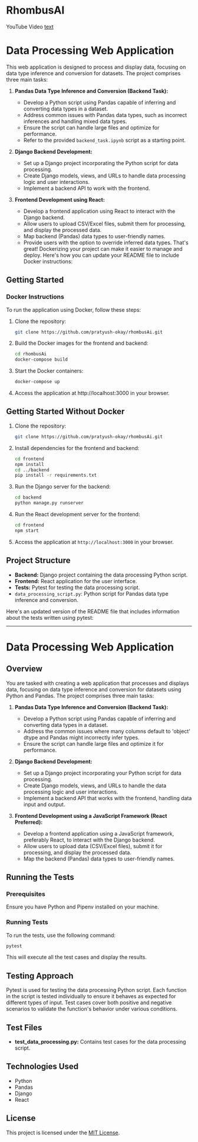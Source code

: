 # RhombusAI

YouTube Video [text](https://youtu.be/93MYh70DtZQ)

# Data Processing Web Application

This web application is designed to process and display data, focusing on data type inference and conversion for datasets. The project comprises three main tasks: 

1. **Pandas Data Type Inference and Conversion (Backend Task):**
   - Develop a Python script using Pandas capable of inferring and converting data types in a dataset.
   - Address common issues with Pandas data types, such as incorrect inferences and handling mixed data types.
   - Ensure the script can handle large files and optimize for performance.
   - Refer to the provided `backend_task.ipynb` script as a starting point.

2. **Django Backend Development:**
   - Set up a Django project incorporating the Python script for data processing.
   - Create Django models, views, and URLs to handle data processing logic and user interactions.
   - Implement a backend API to work with the frontend.

3. **Frontend Development using React:**
   - Develop a frontend application using React to interact with the Django backend.
   - Allow users to upload CSV/Excel files, submit them for processing, and display the processed data.
   - Map backend (Pandas) data types to user-friendly names.
   - Provide users with the option to override inferred data types.
That's great! Dockerizing your project can make it easier to manage and deploy. Here's how you can update your README file to include Docker instructions:


## Getting Started

### Docker Instructions

To run the application using Docker, follow these steps:

1. Clone the repository:

   ```sh
   git clone https://github.com/pratyush-okay/rhombusAi.git
   ```

2. Build the Docker images for the frontend and backend:

   ```sh
   cd rhombusAi
   docker-compose build
   ```

3. Start the Docker containers:

   ```sh
   docker-compose up
   ```

4. Access the application at http://localhost:3000 in your browser.

## Getting Started Without Docker

1. Clone the repository:
   ```bash
   git clone https://github.com/pratyush-okay/rhombusAi.git
   ```

2. Install dependencies for the frontend and backend:
   ```bash
   cd frontend
   npm install
   cd ../backend
   pip install -r requirements.txt
   ```

3. Run the Django server for the backend:
   ```bash
   cd backend
   python manage.py runserver
   ```

4. Run the React development server for the frontend:
   ```bash
   cd frontend
   npm start
   ```

5. Access the application at `http://localhost:3000` in your browser.

## Project Structure

- **Backend:** Django project containing the data processing Python script.
- **Frontend:** React application for the user interface.
- **Tests:** Pytest for testing the data processing script.
- `data_processing_script.py`: Python script for Pandas data type inference and conversion.


Here's an updated version of the README file that includes information about the tests written using pytest:

---

# Data Processing Web Application

## Overview

You are tasked with creating a web application that processes and displays data, focusing on data type inference and conversion for datasets using Python and Pandas. The project comprises three main tasks:

1. **Pandas Data Type Inference and Conversion (Backend Task):**
   - Develop a Python script using Pandas capable of inferring and converting data types in a dataset.
   - Address the common issues where many columns default to 'object' dtype and Pandas might incorrectly infer types.
   - Ensure the script can handle large files and optimize it for performance.

2. **Django Backend Development:**
   - Set up a Django project incorporating your Python script for data processing.
   - Create Django models, views, and URLs to handle the data processing logic and user interactions.
   - Implement a backend API that works with the frontend, handling data input and output.

3. **Frontend Development using a JavaScript Framework (React Preferred):**
   - Develop a frontend application using a JavaScript framework, preferably React, to interact with the Django backend.
   - Allow users to upload data (CSV/Excel files), submit it for processing, and display the processed data.
   - Map the backend (Pandas) data types to user-friendly names.

## Running the Tests

### Prerequisites

Ensure you have Python and Pipenv installed on your machine.

### Running Tests

To run the tests, use the following command:

```bash
pytest
```

This will execute all the test cases and display the results.

## Testing Approach

Pytest is used for testing the data processing Python script. Each function in the script is tested individually to ensure it behaves as expected for different types of input. Test cases cover both positive and negative scenarios to validate the function's behavior under various conditions.

## Test Files

- **test_data_processing.py:** Contains test cases for the data processing script.

## Technologies Used

- Python
- Pandas
- Django
- React

## License

This project is licensed under the [MIT License](LICENSE).


